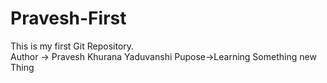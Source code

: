 # Pravesh-First
This is my first Git Repository.
<br>
Author -> Pravesh Khurana Yaduvanshi
Pupose->Learning Something new Thing